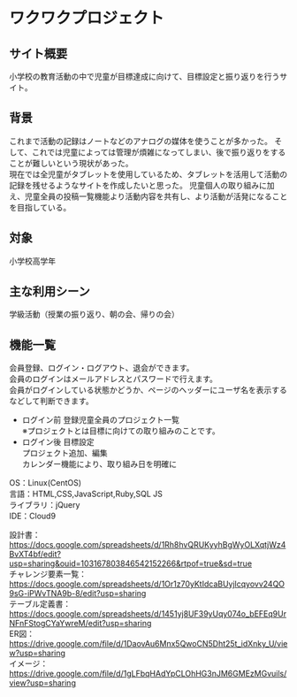 # ワクワクプロジェクト

## サイト概要
小学校の教育活動の中で児童が目標達成に向けて、目標設定と振り返りを行うサイト。

## 背景
これまで活動の記録はノートなどのアナログの媒体を使うことが多かった。
そして、これでは児童によっては管理が煩雑になってしまい、後で振り返りをすることが難しいという現状があった。<br>
現在では全児童がタブレットを使用しているため、タブレットを活用して活動の記録を残せるようなサイトを作成したいと思った。
児童個人の取り組みに加え、児童全員の投稿一覧機能より活動内容を共有し、より活動が活発になることを目指している。

## 対象
小学校高学年

## 主な利用シーン
学級活動（授業の振り返り、朝の会、帰りの会）

## 機能一覧
会員登録、ログイン・ログアウト、退会ができます。 <br>
会員のログインはメールアドレスとパスワードで行えます。 <br>
会員がログインしている状態かどうか、ページのヘッダーにユーザ名を表示するなどして判断できます。 <br>
- ログイン前
登録児童全員のプロジェクト一覧 <br>
※プロジェクトとは目標に向けての取り組みのことです。 <br>
- ログイン後
目標設定 <br>
プロジェクト追加、編集 <br>
カレンダー機能により、取り組み日を明確に <br>


OS：Linux(CentOS)  <br>
言語：HTML,CSS,JavaScript,Ruby,SQL JS <br>
ライブラリ：jQuery  <br>
IDE：Cloud9 <br>

設計書：https://docs.google.com/spreadsheets/d/1Rh8hvQRUKyyhBgWyOLXqtjWz4BvXT4bf/edit?usp=sharing&ouid=103167803846542152266&rtpof=true&sd=true <br>
チャレンジ要素一覧：https://docs.google.com/spreadsheets/d/1Or1z70yKtIdcaBUyjlcqyovv24QO9sG-iPWvTNA9b-8/edit?usp=sharing <br>
テーブル定義書：https://docs.google.com/spreadsheets/d/1451yj8UF39yUqy074o_bEFEq9UrNFnFStogCYaYwreM/edit?usp=sharing <br>
ER図：https://drive.google.com/file/d/1DaovAu6Mnx5QwoCN5Dht25t_idXnky_U/view?usp=sharing <br>
イメージ：https://drive.google.com/file/d/1gLFbqHAdYpCLOhHG3nJM6GMEzMGvuils/view?usp=sharing <br>